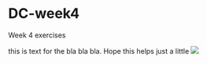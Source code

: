 # DC-week4
Week 4 exercises

this is text for the bla bla bla. Hope this helps just a little
<img src='arrow.png'>
